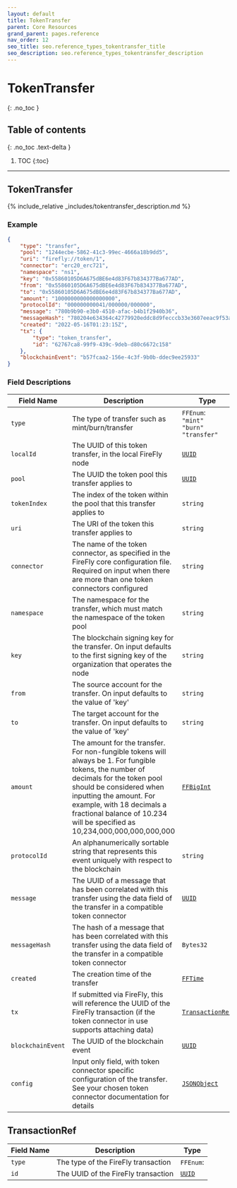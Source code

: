 ```yaml
---
layout: default
title: TokenTransfer
parent: Core Resources
grand_parent: pages.reference
nav_order: 12
seo_title: seo.reference_types_tokentransfer_title
seo_description: seo.reference_types_tokentransfer_description
---
```


# TokenTransfer
{: .no_toc }

## Table of contents
{: .no_toc .text-delta }

1. TOC
{:toc}

---
## TokenTransfer

{% include_relative _includes/tokentransfer_description.md %}

### Example

```json
{
    "type": "transfer",
    "pool": "1244ecbe-5862-41c3-99ec-4666a18b9dd5",
    "uri": "firefly://token/1",
    "connector": "erc20_erc721",
    "namespace": "ns1",
    "key": "0x55860105D6A675dBE6e4d83F67b834377Ba677AD",
    "from": "0x55860105D6A675dBE6e4d83F67b834377Ba677AD",
    "to": "0x55860105D6A675dBE6e4d83F67b834377Ba677AD",
    "amount": "1000000000000000000",
    "protocolId": "000000000041/000000/000000",
    "message": "780b9b90-e3b0-4510-afac-b4b1f2940b36",
    "messageHash": "780204e634364c42779920eddc8d9fecccb33e3607eeac9f53abd1b31184ae4e",
    "created": "2022-05-16T01:23:15Z",
    "tx": {
        "type": "token_transfer",
        "id": "62767ca8-99f9-439c-9deb-d80c6672c158"
    },
    "blockchainEvent": "b57fcaa2-156e-4c3f-9b0b-ddec9ee25933"
}
```

### Field Descriptions

| Field Name | Description | Type |
|------------|-------------|------|
| `type` | The type of transfer such as mint/burn/transfer | `FFEnum`:<br/>`"mint"`<br/>`"burn"`<br/>`"transfer"` |
| `localId` | The UUID of this token transfer, in the local FireFly node | [`UUID`](simpletypes#uuid) |
| `pool` | The UUID the token pool this transfer applies to | [`UUID`](simpletypes#uuid) |
| `tokenIndex` | The index of the token within the pool that this transfer applies to | `string` |
| `uri` | The URI of the token this transfer applies to | `string` |
| `connector` | The name of the token connector, as specified in the FireFly core configuration file. Required on input when there are more than one token connectors configured | `string` |
| `namespace` | The namespace for the transfer, which must match the namespace of the token pool | `string` |
| `key` | The blockchain signing key for the transfer. On input defaults to the first signing key of the organization that operates the node | `string` |
| `from` | The source account for the transfer. On input defaults to the value of 'key' | `string` |
| `to` | The target account for the transfer. On input defaults to the value of 'key' | `string` |
| `amount` | The amount for the transfer. For non-fungible tokens will always be 1. For fungible tokens, the number of decimals for the token pool should be considered when inputting the amount. For example, with 18 decimals a fractional balance of 10.234 will be specified as 10,234,000,000,000,000,000 | [`FFBigInt`](simpletypes#ffbigint) |
| `protocolId` | An alphanumerically sortable string that represents this event uniquely with respect to the blockchain | `string` |
| `message` | The UUID of a message that has been correlated with this transfer using the data field of the transfer in a compatible token connector | [`UUID`](simpletypes#uuid) |
| `messageHash` | The hash of a message that has been correlated with this transfer using the data field of the transfer in a compatible token connector | `Bytes32` |
| `created` | The creation time of the transfer | [`FFTime`](simpletypes#fftime) |
| `tx` | If submitted via FireFly, this will reference the UUID of the FireFly transaction (if the token connector in use supports attaching data) | [`TransactionRef`](#transactionref) |
| `blockchainEvent` | The UUID of the blockchain event | [`UUID`](simpletypes#uuid) |
| `config` | Input only field, with token connector specific configuration of the transfer. See your chosen token connector documentation for details | [`JSONObject`](simpletypes#jsonobject) |

## TransactionRef

| Field Name | Description | Type |
|------------|-------------|------|
| `type` | The type of the FireFly transaction | `FFEnum`: |
| `id` | The UUID of the FireFly transaction | [`UUID`](simpletypes#uuid) |



